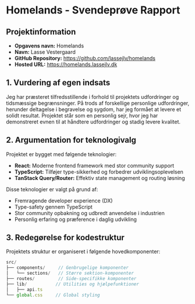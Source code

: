 # Homelands - Svendeprøve Rapport

## Projektinformation

- **Opgavens navn:** Homelands
- **Navn:** Lasse Vestergaard
- **GitHub Repository:** https://github.com/lassejlv/homelands
- **Hosted URL:** https://homelands.lassejlv.dk

## 1. Vurdering af egen indsats

Jeg har præsteret tilfredsstillende i forhold til projektets udfordringer og tidsmæssige begrænsninger. På trods af forskellige personlige udfordringer, herunder deltagelse i begravelse og sygdom, har jeg formået at levere et solidt resultat. Projektet står som en personlig sejr, hvor jeg har demonstreret evnen til at håndtere udfordringer og stadig levere kvalitet.

## 2. Argumentation for teknologivalg

Projektet er bygget med følgende teknologier:

- **React:** Moderne frontend framework med stor community support
- **TypeScript:** Tilføjer type-sikkerhed og forbedrer udviklingsoplevelsen
- **TanStack Query/Router:** Effektiv state management og routing løsning

Disse teknologier er valgt på grund af:

- Fremragende developer experience (DX)
- Type-safety gennem TypeScript
- Stor community opbakning og udbredt anvendelse i industrien
- Personlig erfaring og præference i daglig udvikling

## 3. Redegørelse for kodestruktur

Projektets struktur er organiseret i følgende hovedkomponenter:

```jsx
src/
├── components/     // Genbrugelige komponenter
│   └── sections/   // Større sektion-komponenter
├── routes/         // Side-specifikke komponenter
├── lib/           // Utilities og hjælpefunktioner
│   ├── api.ts
└── global.css     // Global styling
```
